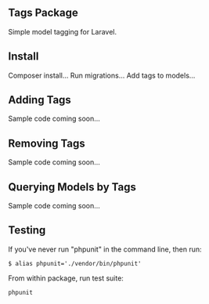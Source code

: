## Tags Package

Simple model tagging for Laravel.

## Install

Composer install...
Run migrations...
Add tags to models...

## Adding Tags

Sample code coming soon...

## Removing Tags

Sample code coming soon...

## Querying Models by Tags

Sample code coming soon...

## Testing

If you've never run "phpunit" in the command line, then run:
```
$ alias phpunit='./vendor/bin/phpunit'
```

From within package, run test suite:
```
phpunit
```
